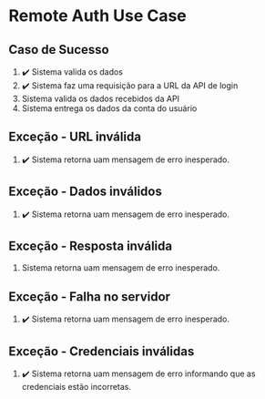 # Remote Auth Use Case

## Caso de Sucesso

1. ✔️ Sistema valida os dados
2. ✔️ Sistema faz uma requisição para a URL da API de login
3. Sistema valida os dados recebidos da API
4. Sistema entrega os dados da conta do usuário

## Exceção - URL inválida

1. ✔️ Sistema retorna uam mensagem de erro inesperado.

## Exceção - Dados inválidos

1. ✔️ Sistema retorna uam mensagem de erro inesperado.

## Exceção - Resposta inválida

1. Sistema retorna uam mensagem de erro inesperado.

## Exceção - Falha no servidor

1. ✔️ Sistema retorna uam mensagem de erro inesperado.

## Exceção - Credenciais inválidas

1. ✔️ Sistema retorna uam mensagem de erro informando que as credenciais estão incorretas.

